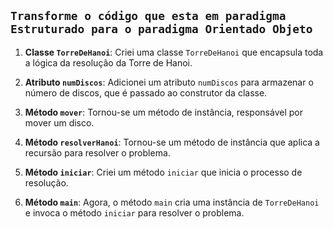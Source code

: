 `Transforme o código que esta em paradigma Estruturado para o paradigma Orientado Objeto`
---
1. **Classe `TorreDeHanoi`**: Criei uma classe `TorreDeHanoi` que encapsula toda a lógica da resolução da Torre de Hanoi.

2. **Atributo `numDiscos`**: Adicionei um atributo `numDiscos` para armazenar o número de discos, que é passado ao construtor da classe.

3. **Método `mover`**: Tornou-se um método de instância, responsável por mover um disco.

4. **Método `resolverHanoi`**: Tornou-se um método de instância que aplica a recursão para resolver o problema.

5. **Método `iniciar`**: Criei um método `iniciar` que inicia o processo de resolução.

6. **Método `main`**: Agora, o método `main` cria uma instância de `TorreDeHanoi` e invoca o método `iniciar` para resolver o problema.